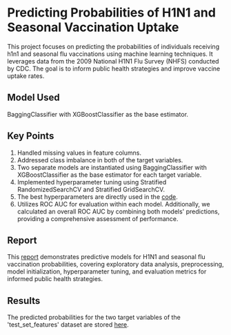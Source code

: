 
#  Predicting Probabilities of H1N1 and Seasonal Vaccination Uptake

This project focuses on predicting the probabilities of individuals receiving h1n1 and seasonal flu vaccinations using machine learning techniques. It leverages data from the 2009 National H1N1 Flu Survey (NHFS) conducted by CDC. The goal is  to inform public health strategies and improve vaccine uptake rates.


## Model Used
BaggingClassifier with XGBoostClassifier as the base estimator.
## Key Points
1. Handled missing values in feature columns.
2. Addressed class imbalance in both of the target variables.
3. Two separate models are instantiated using  BaggingClassifier with XGBoostClassifier as the base estimator for each target variable.
4. Implemented hyperparameter tuning using Stratified RandomizedSearchCV and Stratified GridSearchCV.
5. The best hyperparameters are directly used in the [code](https://github.com/Dream-Falls/AnalyticaX/blob/main/source_code.ipynb).
6. Utilizes ROC AUC for evaluation within each model.
Additionally, we calculated an overall ROC AUC by combining both models' predictions, providing a comprehensive assessment of performance.
## Report

This [report](https://github.com/Dream-Falls/AnalyticaX/blob/main/report.pdf) demonstrates predictive models for H1N1 and seasonal flu vaccination probabilities, covering exploratory data analysis, preprocessing, model initialization, hyperparameter tuning, and evaluation metrics for informed public health strategies.
## Results
The predicted probabilities for the two target variables of the 'test_set_features' dataset are stored [here](https://github.com/Dream-Falls/AnalyticaX/blob/main/results.csv).
